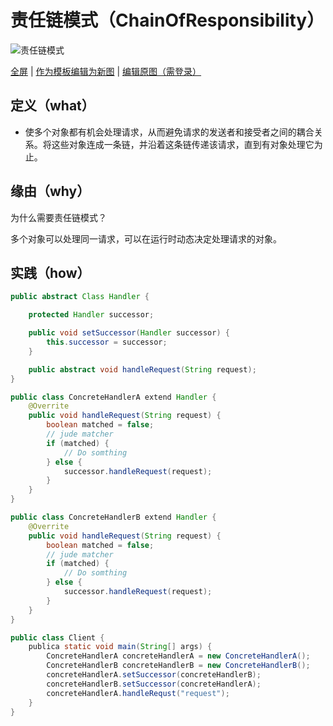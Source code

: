 # 责任链模式（ChainOfResponsibility）

![责任链模式](https://raw.githubusercontents.com/CodePoem/VDesignPatterns/master/docs/drawio/ChainOfResponsibility.png)

<a href = "https://www.draw.io/?lightbox=1#Uhttps://raw.githubusercontents.com/CodePoem/VDesignPatterns/master/docs/drawio/ChainOfResponsibility.png">全屏</a> |
<a href = "https://www.draw.io/#Uhttps://raw.githubusercontents.com/CodePoem/VDesignPatterns/master/docs/drawio/ChainOfResponsibility.png">作为模板编辑为新图</a> |
<a href = "https://www.draw.io/#HCodePoem/VDesignPatterns/master/docs/drawio/ChainOfResponsibility.drawio">编辑原图（需登录）</a>

## 定义（what）

- 使多个对象都有机会处理请求，从而避免请求的发送者和接受者之间的耦合关系。将这些对象连成一条链，并沿着这条链传递该请求，直到有对象处理它为止。

## 缘由（why）

为什么需要责任链模式？

多个对象可以处理同一请求，可以在运行时动态决定处理请求的对象。

## 实践（how）

```java
public abstract Class Handler {

    protected Handler successor;

    public void setSuccessor(Handler successor) {
        this.successor = successor;
    }

    public abstract void handleRequest(String request);
}

public class ConcreteHandlerA extend Handler {
    @Overrite
    public void handleRequest(String request) {
        boolean matched = false;
        // jude matcher
        if (matched) {
            // Do somthing
        } else {
            successor.handleRequest(request);
        }
    }
}

public class ConcreteHandlerB extend Handler {
    @Overrite
    public void handleRequest(String request) {
        boolean matched = false;
        // jude matcher
        if (matched) {
            // Do somthing
        } else {
            successor.handleRequest(request);
        }
    }
}

public class Client {
    publica static void main(String[] args) {
        ConcreteHandlerA concreteHandlerA = new ConcreteHandlerA();
        ConcreteHandlerB concreteHandlerB = new ConcreteHandlerB();
        concreteHandlerA.setSuccessor(concreteHandlerB);
        concreteHandlerB.setSuccessor(concreteHandlerA);
        concreteHandlerA.handleRequst("request");
    }
}
```

